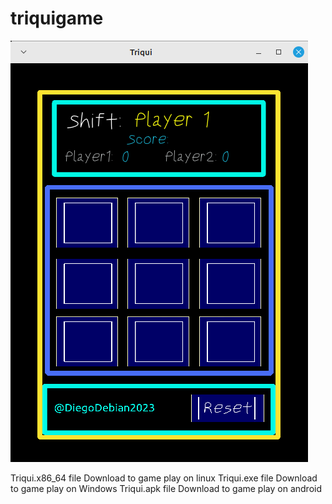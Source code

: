 # triquigame

![Triqui image game](/icon.png)

Triqui.x86_64 file Download to game play on linux 
Triqui.exe file Download to game play on Windows
Triqui.apk file Download to game play on android